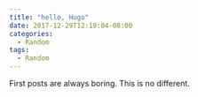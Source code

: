 ```yaml
---
title: "hello, Hugo"
date: 2017-12-29T12:19:04-08:00
categories:
  - Random
tags:
  - Random
---
```


First posts are always boring. This is no different.


